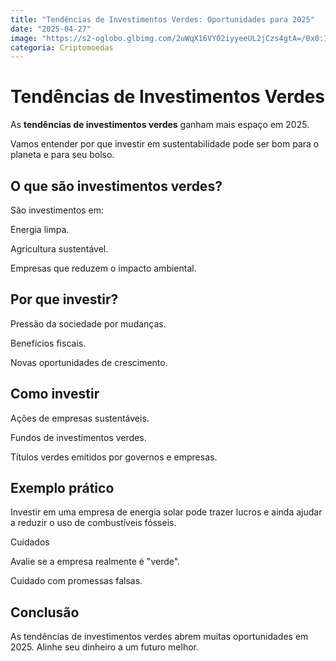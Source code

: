 ```yaml
---
title: "Tendências de Investimentos Verdes: Oportunidades para 2025"
date: "2025-04-27"
image: "https://s2-oglobo.glbimg.com/2uWqX16VY02iyyeeUL2jCzs4gtA=/0x0:1600x904/888x0/smart/filters:strip_icc()/i.s3.glbimg.com/v1/AUTH_da025474c0c44edd99332dddb09cabe8/internal_photos/bs/2024/h/Y/iWj6PLTYyu6ehNzsYcsQ/13b74a3a-64e4-43c5-910f-df796ed11854.jpg"
categoria: Criptomoedas
---
```


# Tendências de Investimentos Verdes

As **tendências de investimentos verdes** ganham mais espaço em 2025.

Vamos entender por que investir em sustentabilidade pode ser bom para o planeta e para seu bolso.

## O que são investimentos verdes?

São investimentos em:

Energia limpa.

Agricultura sustentável.

Empresas que reduzem o impacto ambiental.

## Por que investir?

Pressão da sociedade por mudanças.

Benefícios fiscais.

Novas oportunidades de crescimento.

## Como investir

Ações de empresas sustentáveis.

Fundos de investimentos verdes.

Títulos verdes emitidos por governos e empresas.

## Exemplo prático

Investir em uma empresa de energia solar pode trazer lucros e ainda ajudar a reduzir o uso de combustíveis fósseis.

Cuidados

Avalie se a empresa realmente é "verde".

Cuidado com promessas falsas.

## Conclusão

As tendências de investimentos verdes abrem muitas oportunidades em 2025. Alinhe seu dinheiro a um futuro melhor.